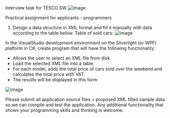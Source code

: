 Interview task for TESCO SW
![image](https://user-images.githubusercontent.com/76946156/127191121-d7508ea3-26b5-4a53-ae5a-d2abf220849d.png)

Practical assignment for applicants - programmers
1. Design a data structure in XML format and fill it manually with data according to the table below.
 Table of sold cars:
 ![image](https://user-images.githubusercontent.com/76946156/127360690-5fee0aa4-d8cc-4a62-94a0-104d3dff6f1b.png)
 
In the VisualStudio development environment on the Silverlight (or WPF) platform in C#, create
program that will have the following functionality:
- Allows the user to select an XML file from disk.
- Load the selected XML file into a table.
- For each model, adds the total price of cars sold over the weekend and calculates the total price with VAT.
- The results will be displayed in this form:

![image](https://user-images.githubusercontent.com/76946156/127360864-06f27bb9-65d1-4b33-b3bf-2386e3bfd914.png)

Please submit all application source files + proposed XML filled
sample data so we can compile and test the application. Any additional
functionality that shows your programming skills and thinking is welcome.
